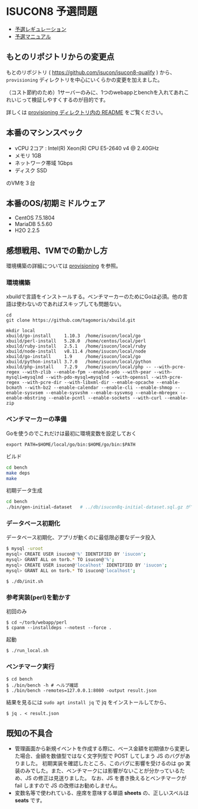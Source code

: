 # ISUCON8 予選問題

* [予選レギュレーション](./doc/REGULATION.md)
* [予選マニュアル](./doc/MANUAL.md)


## もとのリポジトリからの変更点

もとのリポジトリ ( https://github.com/isucon/isucon8-qualify ) から、  
`provisioning` ディレクトリを中心にいくらかの変更を加えました。

（コスト節約のため）1サーバーのみに、1つのwebappとbenchを入れてあれこれいじって検証しやすくするのが目的です。

詳しくは [provisioning ディレクトリ内の README](./provisioning/README.md) をご覧ください。


## 本番のマシンスペック

* vCPU 2コア : Intel(R) Xeon(R) CPU E5-2640 v4 @ 2.40GHz
* メモリ 1GB
* ネットワーク帯域 1Gbps
* ディスク SSD

のVMを３台


## 本番のOS/初期ミドルウェア

* CentOS 7.5.1804
* MariaDB 5.5.60
* H2O 2.2.5


## 感想戦用、1VMでの動かし方

環境構築の詳細については [provisioning](./provisioning) を参照。


### 環境構築

xbuildで言語をインストールする。ベンチマーカーのためにGoは必須。他の言語は使わないのであればスキップしても問題ない。

```
cd
git clone https://github.com/tagomoris/xbuild.git

mkdir local
xbuild/go-install     1.10.3  /home/isucon/local/go
xbuild/perl-install   5.28.0  /home/centos/local/perl
xbuild/ruby-install   2.5.1   /home/isucon/local/ruby
xbuild/node-install   v8.11.4 /home/isucon/local/node
xbuild/go-install     1.9     /home/isucon/local/go
xbuild/python-install 3.7.0   /home/isucon/local/python
xbuild/php-install    7.2.9   /home/isucon/local/php -- --with-pcre-regex --with-zlib --enable-fpm --enable-pdo --with-pear --with-mysqli=mysqlnd --with-pdo-mysql=mysqlnd --with-openssl --with-pcre-regex --with-pcre-dir --with-libxml-dir --enable-opcache --enable-bcmath --with-bz2 --enable-calendar --enable-cli --enable-shmop --enable-sysvsem --enable-sysvshm --enable-sysvmsg --enable-mbregex --enable-mbstring --enable-pcntl --enable-sockets --with-curl --enable-zip
```


### ベンチマーカーの準備

Goを使うのでこれだけは最初に環境変数を設定しておく

```
export PATH=$HOME/local/go/bin:$HOME/go/bin:$PATH
```

ビルド

```sh
cd bench
make deps
make
```

初期データ生成

```sh
cd bench
./bin/gen-initial-dataset   # ../db/isucon8q-initial-dataset.sql.gz ができる
```


### データベース初期化

データベース初期化、アプリが動くのに最低限必要なデータ投入

```sh
$ mysql -uroot
mysql> CREATE USER isucon@'%' IDENTIFIED BY 'isucon';
mysql> GRANT ALL on torb.* TO isucon@'%';
mysql> CREATE USER isucon@'localhost' IDENTIFIED BY 'isucon';
mysql> GRANT ALL on torb.* TO isucon@'localhost';
```

```
$ ./db/init.sh
```


### 参考実装(perl)を動かす

初回のみ

```
$ cd ~/torb/webapp/perl
$ cpanm --installdeps --notest --force .
```

起動

```
$ ./run_local.sh
```


### ベンチマーク実行

```console
$ cd bench
$ ./bin/bench -h # ヘルプ確認
$ ./bin/bench -remotes=127.0.0.1:8080 -output result.json
```

結果を見るには `sudo apt install jq` で jq をインストールしてから、

```
$ jq . < result.json
```


## 既知の不具合

- 管理画面から新規イベントを作成する際に、ベース金額を初期値から変更した場合、金額を数値型ではなく文字列型で POST してしまう JS のバグがありました。 初期実装を確認したところ、このバグに影響を受けるのは go 実装のみでした。また、ベンチマークには影響がないことが分かっているため、JS の修正は見送りました。 なお、JS を書き換えるとベンチマークが fail しますので JS の改修はお勧めしません。
- 変数名等で使われている、座席を意味する単語 **sheets** の、正しいスペルは **seats** です。
